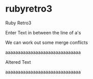 rubyretro3
==========

Ruby Retro3


Enter Text in between the line of a's

We can work out some merge conflicts

aaaaaaaaaaaaaaaaaaaaaaaaaaaaaa

Altered Text

aaaaaaaaaaaaaaaaaaaaaaaaaaaaaa
